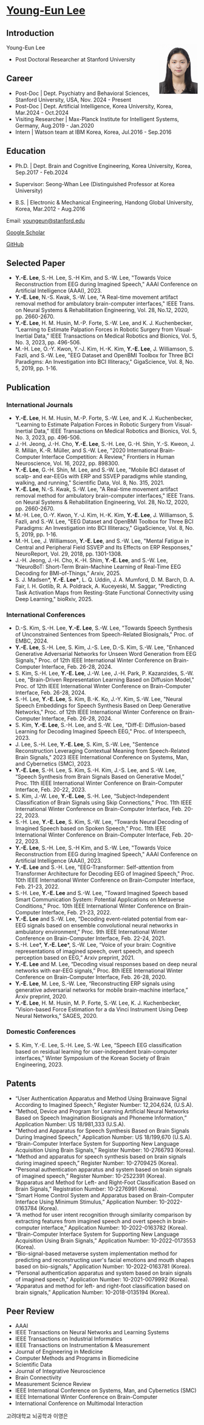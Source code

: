 # <a href="https://youngeun1209.github.io">Young-Eun Lee</a>

## Introduction
<img src="/images/Young.jpg" align="right" width="20%" height="20%">

Young-Eun Lee
* Post Doctoral Researcher at Stanford University

## Career
* Post-Doc | Dept. Psychiatry and Behavioral Sciences, Stanford University, USA, Nov. 2024 - Present
* Post-Doc | Dept. Artificial Intelligence, Korea University, Korea, Mar.2024 - Oct.2024
* Visiting Researcher | Max-Planck Institute for Intelligent Systems, Germany, Aug.2019 - Jan.2020
* Intern | Watson team at IBM Korea, Korea, Jul.2016 - Sep.2016

## Education
* Ph.D. | Dept. Brain and Cognitive Engineering, Korea University, Korea, Sep.2017 - Feb.2024
-	Supervisor: Seong-Whan Lee (Distinguished Professor at Korea University)
* B.S. | Electronic & Mechanical Engineering, Handong Global University, Korea, Mar.2012 - Aug.2016

Email: youngeun@stanford.edu

<a href="https://scholar.google.co.kr/citations?user=fCkoUvEAAAAJ">Google Scholar</a>

<a href="https://github.com/youngeun1209">GitHub</a>

## Selected Paper
* <b>Y.-E. Lee</b>, S.-H. Lee, S.-H Kim, and S.-W. Lee, "Towards Voice Reconstruction from EEG during Imagined Speech," AAAI Conference on Artificial Intelligence (AAAI), 2023.
* <b>Y.-E. Lee</b>, N.-S. Kwak, S.-W. Lee, "A Real-time movement artifact removal method for ambulatory brain-computer interfaces," IEEE Trans. on Neural Systems & Rehabilitation Engineering, Vol. 28, No.12, 2020, pp. 2660-2670.
* <b>Y.-E. Lee</b>, H. M. Husin, M.-P. Forte, S.-W. Lee, and K. J. Kuchenbecker, “Learning to Estimate Palpation Forces in Robotic Surgery from Visual-Inertial Data,” IEEE Transactions on Medical Robotics and Bionics, Vol. 5, No. 3, 2023, pp. 496-506.
* M.-H. Lee, O.-Y. Kwon, Y.-J. Kim, H.-K. Kim, <b>Y.-E. Lee</b>, J. Williamson, S. Fazli, and S.-W. Lee, "EEG Dataset and OpenBMI Toolbox for Three BCI Paradigms: An Investigation into BCI Illiteracy," GigaScience, Vol. 8, No. 5, 2019, pp. 1-16.

## Publication
### International Journals
* <b>Y.-E. Lee</b>, H. M. Husin, M.-P. Forte, S.-W. Lee, and K. J. Kuchenbecker, “Learning to Estimate Palpation Forces in Robotic Surgery from Visual-Inertial Data,” IEEE Transactions on Medical Robotics and Bionics, Vol. 5, No. 3, 2023, pp. 496-506.
* J.-H. Jeong, J.-H. Cho, <b>Y.-E. Lee</b>, S.-H. Lee, G.-H. Shin, Y.-S. Kweon, J. R. Millán, K.-R. Müller, and S.-W. Lee, "2020 International Brain-Computer Interface Competition: A Review," Frontiers in Human Neuroscience, Vol. 16, 2022, pp. 898300. 
* <b>Y.-E. Lee</b>, G.-H. Shin, M. Lee, and S.-W. Lee, "Mobile BCI dataset of scalp- and ear-EEGs with ERP and SSVEP paradigms while standing, walking, and running," Scientific Data, Vol. 8, No. 315, 2021.
* <b>Y.-E. Lee</b>, N.-S. Kwak, S.-W. Lee, "A Real-time movement artifact removal method for ambulatory brain-computer interfaces," IEEE Trans. on Neural Systems & Rehabilitation Engineering, Vol. 28, No.12, 2020, pp. 2660-2670. 
* M.-H. Lee, O.-Y. Kwon, Y.-J. Kim, H.-K. Kim, <b>Y.-E. Lee</b>, J. Williamson, S. Fazli, and S.-W. Lee, "EEG Dataset and OpenBMI Toolbox for Three BCI Paradigms: An Investigation into BCI Illiteracy," GigaScience, Vol. 8, No. 5, 2019, pp. 1-16.
* M.-H. Lee, J. Williamson, <b>Y.-E. Lee</b>, and S.-W. Lee, "Mental Fatigue in Central and Peripheral Field SSVEP and Its Effects on ERP Responses," NeuroReport, Vol. 29, 2018, pp. 1301-1308.
* J.-H. Jeong, J.-H. Cho, K.-H. Shim, <b>Y.-E. Lee</b>, and S.-W. Lee, “NeuroBoT: Short-Term Brain-Machine Learning of Real-Time EEG Decoding for BMI-of-Things,” Arxiv, 2025.
* S. J. Madsen*, <b>Y.-E. Lee*</b>, L. Q. Uddin, J. A. Mumford, D. M. Barch, D. A. Fair, I. H. Gotlib, R. A. Poldrack, A. Kuceyeski, M. Saggar, "Predicting Task Activation Maps from Resting-State Functional Connectivity using Deep Learning," bioRxiv, 2025.

### International Conferences
* D.-S. Kim, S.-H. Lee, <b>Y.-E. Lee</b>, S.-W. Lee, "Towards Speech Synthesis of Unconstrained Sentences from Speech-Related Biosignals," Proc. of EMBC, 2024.
* <b>Y.-E. Lee</b>, S.-H. Lee, S. Kim, J.-S. Lee, D.-S. Kim, S.-W. Lee, "Enhanced Generative Adversarial Networks for Unseen Word Generation from EEG Signals," Proc. of 12th IEEE International Winter Conference on Brain-Computer Interface, Feb. 26-28, 2024.
* S. Kim, S.-H. Lee, <b>Y.-E. Lee</b>, J.-W. Lee, J.-H. Park, P. Kazanzides, S.-W. Lee, "Brain-Driven Representation Learning Based on Diffusion Model," Proc. of 12th IEEE International Winter Conference on Brain-Computer Interface, Feb. 26-28, 2024.
* S.-H. Lee, <b>Y.-E. Lee</b>, S. Kim, B.-K. Ko, J.-Y. Kim, S.-W. Lee, "Neural Speech Embeddings for Speech Synthesis Based on Deep Generative Networks," Proc. of 12th IEEE International Winter Conference on Brain-Computer Interface, Feb. 26-28, 2024.
* S. Kim, <b>Y.-E. Lee</b>, S.-H. Lee, and S.-W. Lee, "Diff-E: Diffusion-based Learning for Decoding Imagined Speech EEG," Proc. of Interspeech, 2023.
* J. Lee, S.-H. Lee, <b>Y.-E. Lee</b>, S. Kim, S.-W. Lee, "Sentence Reconstruction Leveraging Contextual Meaning from Speech-Related Brain Signals," 2023 IEEE International Conference on Systems, Man, and Cybernetics (SMC), 2023.
* <b>Y.-E. Lee</b>, S.-H. Lee, S. Kim, S.-H. Kim, J.-S. Lee, and S.-W. Lee, “Speech Synthesis from Brain Signals Based on Generative Model,” Proc. 11th IEEE International Winter Conference on Brain-Computer Interface, Feb. 20-22, 2023.
* S. Kim, J.-W. Lee, <b>Y.-E. Lee</b>, S.-H. Lee, “Subject-Independent Classification of Brain Signals using Skip Connections,” Proc. 11th IEEE International Winter Conference on Brain-Computer Interface, Feb. 20-22, 2023.
* S.-H. Lee, <b>Y.-E. Lee</b>, S. Kim, S.-W. Lee, “Towards Neural Decoding of Imagined Speech based on Spoken Speech,” Proc. 11th IEEE International Winter Conference on Brain-Computer Interface, Feb. 20-22, 2023.
* <b>Y.-E. Lee</b>, S.-H. Lee, S.-H Kim, and S.-W. Lee, "Towards Voice Reconstruction from EEG during Imagined Speech," AAAI Conference on Artificial Intelligence (AAAI), 2023.
* <b>Y.-E. Lee</b> and S.-H. Lee, "EEG-Transformer: Self-attention from Transformer Architecture for Decoding EEG of Imagined Speech," Proc. 10th IEEE International Winter Conference on Brain-Computer Interface, Feb. 21-23, 2022.
* S.-H. Lee, <b>Y.-E. Lee</b> and S.-W. Lee, "Toward Imagined Speech based Smart Communication System: Potential Applications on Metaverse Conditions," Proc. 10th IEEE International Winter Conference on Brain-Computer Interface, Feb. 21-23, 2022.
* <b>Y.-E. Lee</b> and S.-W. Lee, “Decoding event-related potential from ear-EEG signals based on ensemble convolutional neural networks in ambulatory environment,” Proc. 9th IEEE International Winter Conference on Brain-Computer Interface, Feb. 22-24, 2021.
* S.-H. Lee&#42;, <b>Y.-E. Lee</b>&#42;, S.-W. Lee, “Voice of your brain: Cognitive representations of imagined speech, overt speech, and speech  perception based on EEG,” Arxiv preprint, 2021.
* <b>Y.-E. Lee</b> and M. Lee, “Decoding visual responses based on deep neural networks with ear-EEG signals,” Proc. 8th IEEE International Winter Conference on Brain-Computer Interface, Feb. 26-28, 2020.
* <b>Y.-E. Lee</b>, M. Lee, S.-W. Lee, “Reconstructing ERP signals using generative adversarial networks for mobile brain-machine interface,” Arxiv preprint, 2020.
* <b>Y.-E. Lee</b>, H. M. Husin, M. P. Forte, S.-W. Lee, K. J. Kuchenbecker, “Vision-based Force Estimation for a da Vinci Instrument Using Deep Neural Networks,” SAGES, 2020.

### Domestic Conferences
* S. Kim, Y.-E. Lee, S.-H. Lee, S.-W. Lee, “Speech EEG classification based on residual learning for user-independent brain-computer interfaces,” Winter Symposium of the Korean Society of Brain Engineering, 2023.

## Patents
* “User Authentication Apparatus and Method Using Brainwave Signal According to Imagined Speech,” Register Number: 12,204,624, (U.S.A).
* “Method, Device and Program for Learning Artificial Neural Networks Based on Speech Imagination Biosignals and Phoneme Information,” Application Number: US 18/981,333 (U.S.A).
* "Method and Apparatus for Speech Synthesis Based on Brain Signals During Imagined Speech," Application Number: US 18/199,670 (U.S.A).
* “Brain-Computer Interface System for Supporting New Language Acquisition Using Brain Signals,” Register Number: 10-2766793 (Korea).
* “Method and apparatus for speech synthesis based on brain signals during imagined speech,” Register Number: 10-2709425 (Korea).
* “Personal authentication apparatus and system based on brain signals of imagined speech,” Register Number: 10-2522391 (Korea).
* “Apparatus and Method for Left- and Right-Foot Classification Based on Brain Signals,” Registration Number: 10-2276991 (Korea).
* “Smart Home Control System and Apparatus based on Brain-Computer Interface Using Minimum Stimulus,” Application Number: 10-2022-0163784 (Korea).
* “A method for user intent recognition through similarity comparison by extracting features from imagined speech and overt speech in brain-computer interface,” Application Number: 10-2022-0163782 (Korea).
* “Brain-Computer Interface System for Supporting New Language Acquisition Using Brain Signals,” Application Number: 10-2022-0173553 (Korea).
* “Bio-signal-based metaverse system implementation method for predicting and reconstructing user's facial emotions and mouth shapes based on bio-signals,” Application Number: 10-2022-0163781 (Korea).
* “Personal authentication apparatus and system based on brain signals of imagined speech,” Application Number: 10-2021-0079992 (Korea).
* “Apparatus and method for left- and right-foot classification based on brain signals,” Application Number: 10-2018-0135194 (Korea).

## Peer Review
* AAAI
* IEEE Transactions on Neural Networks and Learning Systems
* IEEE Transactions on Industrial Informatics
* IEEE Transactions on Instrumentation & Measurement
* Journal of Engineering in Medicine
* Computer Methods and Programs in Biomedicine
* Scientific Data
* Journal of Integrative Neuroscience
* Brain Connectivity
* Measurement Science Review
* IEEE International Conference on Systems, Man, and Cybernetics (SMC)
* IEEE International Winter Conference on Brain-Computer
* International Conference on Multimodal Interaction




고려대학교 뇌공학과 이영은
